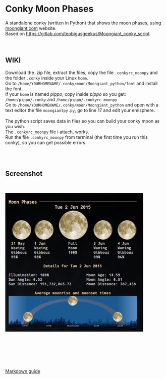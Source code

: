 # Conky Moon Phases
 
A standalone conky (written in Python) that shows the moon phases, using [moongiant.com](https://www.moongiant.com/) website.<br>
Based on https://gitlab.com/teobigusgeekus/Moongiant_conky_script<br>
<br>
<br>

## **WIKI**<br>

Download the .zip file, extract the files, copy the file `.conkyrc_moonpy` and the folder `.conky` inside your Linux `home`.<br>
Go to `/home/YOURHOMENAME/.conky/moon/Moongiant_python/font` and install the font.<br>
If your `home` is named *pippo*, copy inside *pippo* so you get: `/home/pippo/.conky` and `/home/pippo/.conkyrc_moonpy`<br>
Go to `/home/YOURHOMENAME/.conky/moon/Moongiant_python` and open with a text editor the file `moongiantpy.py`, go to line 17 and edit your emisphere.<br>
<br>
The python script saves data in files so you can build your conky moon as you wish.<br>
The `.conkyrc_moonpy` file i attach, works.<br>
Run the file `.conkyrc_moonpy` from terminal (the first time you run this conky), so you can get possible errors. 




<br>
<br>

## Screenshot

<br>

![](https://github.com/TheHeadlessOfficial/moon-phases/blob/main/.conky/moon/Moongiant_python/Moongiant_README-INFO/screenshot_01.png)<br>

<br>
<br>
<br>
<br>
<br>

[Markdown guide](https://docs.github.com/en/get-started/writing-on-github/getting-started-with-writing-and-formatting-on-github/basic-writing-and-formatting-syntax)
